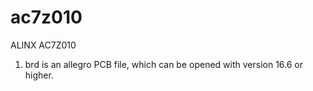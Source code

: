 # ac7z010
ALINX AC7Z010


1. brd is an allegro PCB file, which can be opened with version 16.6 or higher.
